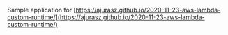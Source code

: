 Sample application for [https://ajurasz.github.io/2020-11-23-aws-lambda-custom-runtime/](https://ajurasz.github.io/2020-11-23-aws-lambda-custom-runtime/)